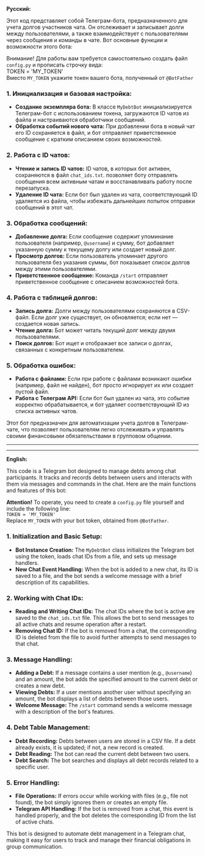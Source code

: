 **Русский:**

Этот код представляет собой Телеграм-бота, предназначенного для учета долгов участников чата. Он отслеживает и записывает долги между пользователями, а также взаимодействует с пользователями через сообщения и команды в чате. Вот основные функции и возможности этого бота:

Внимание! Для работы вам требуется самостоятельно создать файл `config.py` и прописать строчку вида:<br />
TOKEN = 'MY_TOKEN'<br />
Вместо `MY_TOKEN` укажите токен вашего бота, полученный от `@BotFather`

### 1. **Инициализация и базовая настройка:**
   - **Создание экземпляра бота:** В классе `MyDebtBot` инициализируется Телеграм-бот с использованием токена, загружаются ID чатов из файла и настраиваются обработчики сообщений.
   - **Обработка событий нового чата:** При добавлении бота в новый чат его ID сохраняется в файл, и бот отправляет приветственное сообщение с кратким описанием своих возможностей.

### 2. **Работа с ID чатов:**
   - **Чтение и запись ID чатов:** ID чатов, в которых бот активен, сохраняются в файл `chat_ids.txt`. позволяет боту отправлять сообщения всем активным чатам и восстанавливать работу после перезапуска.
   - **Удаление ID чата:** Если бот был удален из чата, соответствующий ID удаляется из файла, чтобы избежать дальнейших попыток отправки сообщений в этот чат.

### 3. **Обработка сообщений:**
   - **Добавление долга:** Если сообщение содержит упоминание пользователя (например, `@username`) и сумму, бот добавляет указанную сумму к текущему долгу или создает новый долг.
   - **Просмотр долгов:** Если пользователь упоминает другого пользователя без указания суммы, бот показывает список долгов между этими пользователями.
   - **Приветственное сообщение:** Команда `/start` отправляет приветственное сообщение с описанием возможностей бота.

### 4. **Работа с таблицей долгов:**
   - **Запись долга:** Долги между пользователями сохраняются в CSV-файл. Если долг уже существует, он обновляется; если нет — создается новая запись.
   - **Чтение долга:** Бот может читать текущий долг между двумя пользователями.
   - **Поиск долгов:** Бот ищет и отображает все записи о долгах, связанных с конкретным пользователем.

### 5. **Обработка ошибок:**
   - **Работа с файлами:** Если при работе с файлами возникают ошибки (например, файл не найден), бот просто игнорирует их или создает пустой файл.
   - **Работа с Телеграм API:** Если бот был удален из чата, это событие корректно обрабатывается, и бот удаляет соответствующий ID из списка активных чатов.

Этот бот предназначен для автоматизации учета долгов в Телеграм-чате, что позволяет пользователям легко отслеживать и управлять своими финансовыми обязательствами в групповом общении.

------
------
**English:**

This code is a Telegram bot designed to manage debts among chat participants. It tracks and records debts between users and interacts with them via messages and commands in the chat. Here are the main functions and features of this bot:

**Attention!** To operate, you need to create a `config.py` file yourself and include the following line:<br />
`TOKEN = 'MY_TOKEN'`<br />
Replace `MY_TOKEN` with your bot token, obtained from `@BotFather`.

### 1. **Initialization and Basic Setup:**
   - **Bot Instance Creation:** The `MyDebtBot` class initializes the Telegram bot using the token, loads chat IDs from a file, and sets up message handlers.
   - **New Chat Event Handling:** When the bot is added to a new chat, its ID is saved to a file, and the bot sends a welcome message with a brief description of its capabilities.

### 2. **Working with Chat IDs:**
   - **Reading and Writing Chat IDs:** The chat IDs where the bot is active are saved to the `chat_ids.txt` file. This allows the bot to send messages to all active chats and resume operation after a restart.
   - **Removing Chat ID:** If the bot is removed from a chat, the corresponding ID is deleted from the file to avoid further attempts to send messages to that chat.

### 3. **Message Handling:**
   - **Adding a Debt:** If a message contains a user mention (e.g., `@username`) and an amount, the bot adds the specified amount to the current debt or creates a new debt.
   - **Viewing Debts:** If a user mentions another user without specifying an amount, the bot displays a list of debts between those users.
   - **Welcome Message:** The `/start` command sends a welcome message with a description of the bot's features.

### 4. **Debt Table Management:**
   - **Debt Recording:** Debts between users are stored in a CSV file. If a debt already exists, it is updated; if not, a new record is created.
   - **Debt Reading:** The bot can read the current debt between two users.
   - **Debt Search:** The bot searches and displays all debt records related to a specific user.

### 5. **Error Handling:**
   - **File Operations:** If errors occur while working with files (e.g., file not found), the bot simply ignores them or creates an empty file.
   - **Telegram API Handling:** If the bot is removed from a chat, this event is handled properly, and the bot deletes the corresponding ID from the list of active chats.

This bot is designed to automate debt management in a Telegram chat, making it easy for users to track and manage their financial obligations in group communication.
